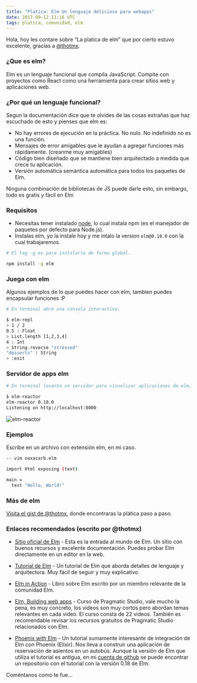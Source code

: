 ```yaml
---
title: "Platica: Elm Un lenguaje delicioso para webapps"
date: 2017-09-12 11:16 UTC
tags: platica, comunidad, elm
---
```


Hola, hoy les contare sobre “La platica de elm” que por cierto estuvo excelente, gracias a [@thotmx](https://github.com/thotmx).

### ¿Que es elm?

Elm es un lenguaje funcional que compila JavaScript. Compite con proyectos como React como una herramienta para crear sitios web y aplicaciones web.

### ¿Por qué un lenguaje funcional?

Segun la documentación dice que te olvides de las cosas extrañas que haz escuchado de esto y pienses que elm es:

* No hay errores de ejecución en la práctica. No nulo. No indefinido no es una función.
* Mensajes de error amigables que le ayudan a agregar funciones más rápidamente. (creanme muy amigables)
* Código bien diseñado que se mantiene bien arquitectado a medida que crece tu aplicación.
* Versión automática semántica automática para todos los paquetes de Elm.

Ninguna combinación de bibliotecas de JS puede darle esto, sin embargo, todo es gratis y fácil en Elm

### Requisitos
* Necesitas tener instalado [node](https://nodejs.org/es/download/), lo cual instala npm (es el manejador de paquetes por defecto para Node.js).
* Instalas elm, yo la instale hoy y me intalo la version ```elm@0.18.0``` con la cual trabajaremos.

~~~bash
# El tag -g es para instalarlo de forma global.

npm install -g elm
~~~

### Juega con elm

Algunos ejemplos de lo que puedes hacer con elm, tambien puedes encapsular funciones :P

~~~bash
# En terminal abre una consola interactiva.

$ elm-repl
> 1 / 2
0.5 : Float
> List.length [1,2,3,4]
4 : Int
> String.reverse "stressed"
"desserts" : String
> :exit

~~~

### Servidor de apps elm
~~~bash
# En terminal levanta un servidor para visualizar aplicaciones de elm, donde las devuelve compiladas y listas para probar.

$ elm-reactor
elm-reactor 0.18.0
Listening on http://localhost:8000
~~~

![elm-reactor](../images/2017/0912/elm-reactor.png "elm-reactor")

### Ejemplos

Escribe en un archivo con extensión elm, en mi caso.

~~~bash
-- vim oaxacarb.elm

import Html exposing (text)

main =
  text "Hello, World!"

~~~


### Más de elm

[Visita el gist de @thotmx](https://gist.github.com/thotmx/f0b0a1b5b97ccb4d8f301d482a366fb8/revisions), donde encontraras la plática paso a paso.

### Enlaces recomendados (escrito por @thotmx)
 
 * [Sitio oficial de Elm](http://elm-lang.org/) - Esta es la entrada al mundo de Elm. Un sitio con buenos recursos y excelente documentación. Puedes probar Elm directamente en un editor en la web.

 * [Tutorial de Elm](https://www.elm-tutorial.org/en/) - Un tutorial de Elm que aborda detalles de lenguaje y arquitectura. Muy fácil de seguir y muy explicativo.

 * [Elm in Action](https://www.manning.com/books/elm-in-action) - Libro sobre Elm escrito por un miembro relevante de la comunidad Elm.

 * [Elm, Building web apps](https://pragmaticstudio.com/courses/elm) - Curso de Pragmatic Studio, vale mucho la pena, es muy concreto, los videos son muy cortos pero abordan temas relevantes en cada video. El curso consta de 22 videos. También es recomendable revisar los recursos gratuitos de Pragmatic Studio relacionados con Elm.

 * [Phoenix with Elm](http://www.cultivatehq.com/posts/phoenix-elm-1/) - Un tutorial sumamente interesante de integración de Elm con Phoenix (Elixir). Nos lleva a construir una aplicación de reservación de asientos en un autobús. Aunque la versión de Elm que utiliza el tutorial es antigua, en mi [cuenta de github](https://github.com/thotmx) se puede encontrar un repositorio con el tutorial con la versión 0.18 de Elm.

Coméntanos como te fue...
